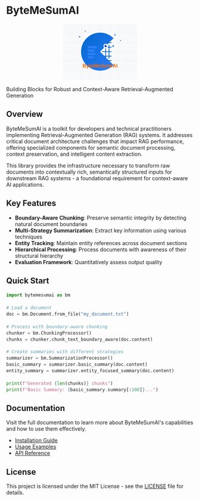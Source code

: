 # ByteMeSumAI

<p align="center">
  <img src="images/logo.svg" alt="ByteMeSumAI Logo" width="200"/>
</p>

Building Blocks for Robust and Context-Aware Retrieval-Augmented Generation

## Overview

ByteMeSumAI is a toolkit for developers and technical practitioners implementing Retrieval-Augmented Generation (RAG) systems. It addresses critical document architecture challenges that impact RAG performance, offering specialized components for semantic document processing, context preservation, and intelligent content extraction.

This library provides the infrastructure necessary to transform raw documents into contextually rich, semantically structured inputs for downstream RAG systems - a foundational requirement for context-aware AI applications.

## Key Features

- **Boundary-Aware Chunking**: Preserve semantic integrity by detecting natural document boundaries
- **Multi-Strategy Summarization**: Extract key information using various techniques
- **Entity Tracking**: Maintain entity references across document sections
- **Hierarchical Processing**: Process documents with awareness of their structural hierarchy
- **Evaluation Framework**: Quantitatively assess output quality

## Quick Start

```python
import bytemesumai as bm

# Load a document
doc = bm.Document.from_file("my_document.txt")

# Process with boundary-aware chunking
chunker = bm.ChunkingProcessor()
chunks = chunker.chunk_text_boundary_aware(doc.content)

# Create summaries with different strategies
summarizer = bm.SummarizationProcessor()
basic_summary = summarizer.basic_summary(doc.content)
entity_summary = summarizer.entity_focused_summary(doc.content)

print(f"Generated {len(chunks)} chunks")
print(f"Basic Summary: {basic_summary.summary[:100]}...")
```

## Documentation

Visit the full documentation to learn more about ByteMeSumAI's capabilities and how to use them effectively.

- [Installation Guide](installation.md)
- [Usage Examples](usage/quickstart.md)
- [API Reference](api/document.md)

## License

This project is licensed under the MIT License - see the [LICENSE](https://github.com/kris-nale314/bytemesumai/blob/main/LICENSE) file for details.